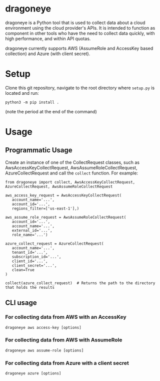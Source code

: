# dragoneye
dragoneye is a Python tool that is used to collect data about a cloud environment using the cloud provider's APIs. It is intended to function as component in other tools who have the need to collect data quickly, with high performance, and within API quotas.

dragoneye currently supports AWS (AssumeRole and AccessKey based collection) and Azure (with client secret).

# Setup
Clone this git repository, navigate to the root directory where `setup.py` is located and run:
```
python3 -m pip install .
```
(note the period at the end of the command)

# Usage

## Programmatic Usage
Create an instance of one of the CollectRequest classes, such as AwsAccessKeyCollectRequest, AwsAssumeRoleCollectRequest, AzureCollectRequest and call the `collect` function. For example:
```
from dragoneye import collect, AwsAccessKeyCollectRequest, AzureCollectRequest, AwsAssumeRoleCollectRequest

aws_access_key_request = AwsAccessKeyCollectRequest(
   account_name='...',
   account_id='...',
   regions_filter=['us-east-1'],)

aws_assume_role_request = AwsAssumeRoleCollectRequest(
   account_id='...',
   account_name='...',
   external_id='...',
   role_name='...')

azure_collect_request = AzureCollectRequest(
   account_name='...',
   tenant_id='...',
   subscription_id='...',
   client_id='...',
   client_secret='...',
   clean=True
)

collect(azure_collect_request)  # Returns the path to the directory that holds the results
```

## CLI usage

### For collecting data from AWS with an AccessKey
```
dragoneye aws access-key [options]
```

### For collecting data from AWS with AssumeRole
```
dragoneye aws assume-role [options]
```

### For collecting data from Azure with a client secret
```
dragoneye azure [options]
```
